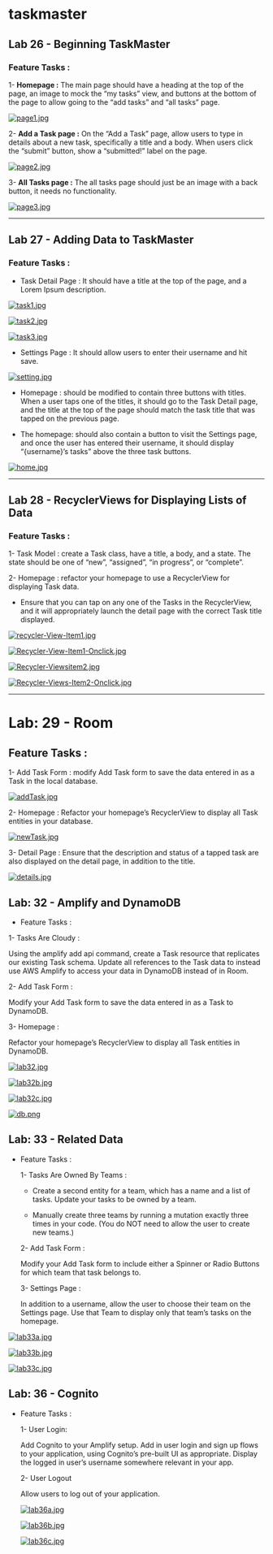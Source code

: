 # taskmaster

## Lab 26 - Beginning TaskMaster

### Feature Tasks :

1- **Homepage :**
The main page should have a heading at the top of the page, an image to mock the “my tasks” view, and buttons at the bottom of the page to allow going to the “add tasks” and “all tasks” page.

[![page1.jpg](https://i.postimg.cc/7hpWQTWH/page1.jpg)](https://postimg.cc/XBkLrXWm)

2- **Add a Task page :**
On the “Add a Task” page, allow users to type in details about a new task, specifically a title and a body. When users click the “submit” button, show a “submitted!” label on the page.

[![page2.jpg](https://i.postimg.cc/Cxp2Gk8J/page2.jpg)](https://postimg.cc/nCTTZs0Q)

3- **All Tasks page :**
The all tasks page should just be an image with a back button, it needs no functionality.

[![page3.jpg](https://i.postimg.cc/W42fKVXk/page3.jpg)](https://postimg.cc/qN5LhPfJ)

---

## Lab 27 - Adding Data to TaskMaster

### Feature Tasks :

+ Task Detail Page : It should have a title at the top of the page, and a Lorem Ipsum description.

[![task1.jpg](https://i.postimg.cc/2ywZDWbr/task1.jpg)](https://postimg.cc/JHsn3G52)

[![task2.jpg](https://i.postimg.cc/rwztBK82/task2.jpg)](https://postimg.cc/bZcJbYDm)

[![task3.jpg](https://i.postimg.cc/qRHh6w2p/task3.jpg)](https://postimg.cc/KKQvdn9W)

+ Settings Page : It should allow users to enter their username and hit save.

[![setting.jpg](https://i.postimg.cc/LscfB2FK/setting.jpg)](https://postimg.cc/bGRsqXv3)

+ Homepage : should be modified to contain three buttons with titles. When a user taps one of the titles, it should go to the Task Detail page, and the title at the top of the page should match the task title that was tapped on the previous page.

+ The homepage:  should also contain a button to visit the Settings page, and once the user has entered their username, it should display “{username}’s tasks” above the three task buttons.

[![home.jpg](https://i.postimg.cc/BbxC1tjV/home.jpg)](https://postimg.cc/5Q2zh4qB)

---

## Lab 28 - RecyclerViews for Displaying Lists of Data

### Feature Tasks :

1- Task Model : create a Task class, have a title, a body, and a state. The state should be one of “new”, “assigned”, “in progress”, or “complete”.

2- Homepage : refactor your homepage to use a RecyclerView for displaying Task data. 

+ Ensure that you can tap on any one of the Tasks in the RecyclerView, and it will appropriately launch the detail page with the correct Task title displayed.

[![recycler-View-Item1.jpg](https://i.postimg.cc/LsFDK3k8/recycler-View-Item1.jpg)](https://postimg.cc/DS5L1sY9)

[![Recycler-View-Item1-Onclick.jpg](https://i.postimg.cc/QMqQLGxf/Recycler-View-Item1-Onclick.jpg)](https://postimg.cc/7CfG7Rzz)

[![Recycler-Viewsitem2.jpg](https://i.postimg.cc/j5dztgDt/Recycler-Viewsitem2.jpg)](https://postimg.cc/PL9LMMbR)

[![Recycler-Views-Item2-Onclick.jpg](https://i.postimg.cc/C5RkfRC2/Recycler-Views-Item2-Onclick.jpg)](https://postimg.cc/JHWGf423)

--- 

# Lab: 29 - Room

## Feature Tasks :

1- Add Task Form : modify Add Task form to save the data entered in as a Task in the local database.

[![addTask.jpg](https://i.postimg.cc/fWtvVy25/addTask.jpg)](https://postimg.cc/HjmMKYC7)

2- Homepage : Refactor your homepage’s RecyclerView to display all Task entities in your database.

[![newTask.jpg](https://i.postimg.cc/Pr1zMckw/newTask.jpg)](https://postimg.cc/bsNtymry)

3- Detail Page : Ensure that the description and status of a tapped task are also displayed on the detail page, in addition to the title. 

[![details.jpg](https://i.postimg.cc/mgwYvHkZ/details.jpg)](https://postimg.cc/JssHJtjS)



## Lab: 32 - Amplify and DynamoDB

+ Feature Tasks :

1- Tasks Are Cloudy :

Using the amplify add api command, create a Task resource that replicates our existing Task schema. Update all references to the Task data to instead use AWS Amplify to access your data in DynamoDB instead of in Room.

2- Add Task Form :

Modify your Add Task form to save the data entered in as a Task to DynamoDB.

3- Homepage :

Refactor your homepage’s RecyclerView to display all Task entities in DynamoDB.

[![lab32.jpg](https://i.postimg.cc/JhGKG7rW/lab32.jpg)](https://postimg.cc/nsfqWJ9d)

[![lab32b.jpg](https://i.postimg.cc/9FbBbwzh/lab32b.jpg)](https://postimg.cc/2Vqv864c)

[![lab32c.jpg](https://i.postimg.cc/J4pbZwd7/lab32c.jpg)](https://postimg.cc/RNn6xYB2)

[![db.png](https://i.postimg.cc/3xnD4z9j/db.png)](https://postimg.cc/QFKMv42V)

## Lab: 33 - Related Data

+ Feature Tasks :

   1-  Tasks Are Owned By Teams :

   + Create a second entity for a team, which has a name and a list of tasks. Update your tasks to be owned by a team.

   + Manually create three teams by running a mutation exactly three times in your code. (You do NOT need to allow the user to create new teams.)

    2- Add Task Form :

    Modify your Add Task form to include either a Spinner or Radio Buttons for which team that task belongs to.

    3- Settings Page :

    In addition to a username, allow the user to choose their team on the Settings page. Use that Team to display only that team’s tasks on the homepage.


[![lab33a.jpg](https://i.postimg.cc/V6HVgQzR/lab33a.jpg)](https://postimg.cc/ZBpHYQBB)

[![lab33b.jpg](https://i.postimg.cc/RVfvWGT8/lab33b.jpg)](https://postimg.cc/pp2w7f4Y)

[![lab33c.jpg](https://i.postimg.cc/cJ1W5WNy/lab33c.jpg)](https://postimg.cc/BjzRXd6M)

## Lab: 36 - Cognito

+ Feature Tasks :

    1- User Login:

    Add Cognito to your Amplify setup. Add in user login and sign up flows to your application, using Cognito’s pre-built UI as appropriate. Display the logged in user’s username somewhere relevant in your app.

    2- User Logout

    Allow users to log out of your application.

    [![lab36a.jpg](https://i.postimg.cc/kGL1KQ7X/lab36a.jpg)](https://postimg.cc/Wq6wPJDQ)

    [![lab36b.jpg](https://i.postimg.cc/J0Q34jt2/lab36b.jpg)](https://postimg.cc/hQfQ2zLL)

    [![lab36c.jpg](https://i.postimg.cc/L8xyVF9b/lab36c.jpg)](https://postimg.cc/w1sc6PsX)